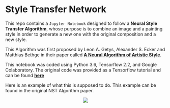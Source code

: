 # Style Transfer Network
This repo contains a `Jupyter Notebook` designed to follow a **Neural Style Transfer Algorithm**, whose purpose is to combine an image and a painting style in order to generate a new one with the original composition and a new style.

This Algorithm was first proposed by Leon A. Getys, Alexander S. Ecker and Matthias Bethge in their paper called [**A Neural Algorithm of Artistic Style**](https://arxiv.org/pdf/1508.06576.pdf).

This notebook was coded using Python 3.6, Tensorflow 2.2, and Google Colaboratory. The original code was provided as a Tensorflow tutorial and can be found [**here**](https://www.tensorflow.org/tutorials/generative/style_transfer) 

Here is an example of what this is supposed to do. This example can be found in the original NST Algorithm paper.

<div style="text-align:center">
    <img src="https://lh3.googleusercontent.com/proxy/wE8KyLuFsDoJ3p8TMcxZHhAHENVq36KrNKdwOKgFHORMN4ibKEIbATJ2TK3sS06NLeE2ajaU3JKJ9ocIXMgu3jQZ9qbu" />
</div
